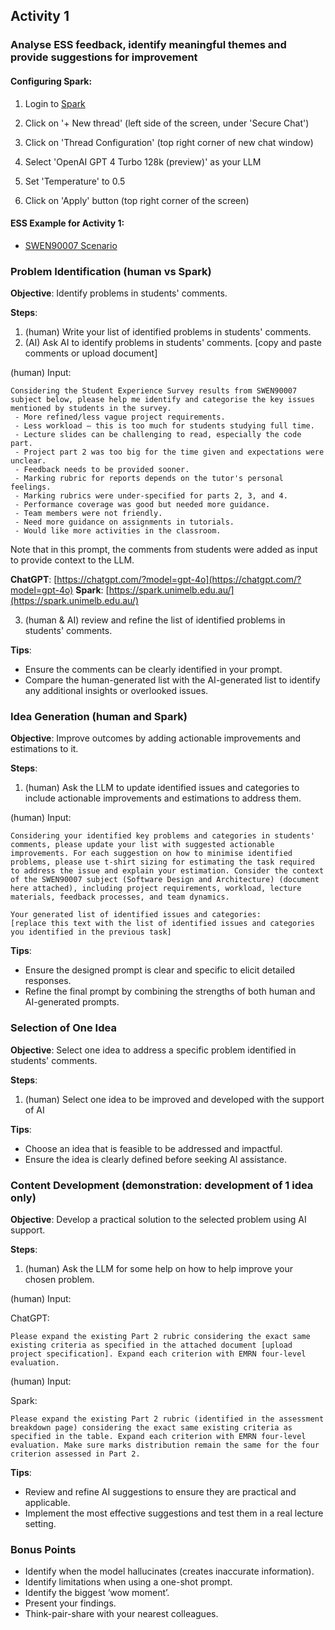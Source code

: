 ## Activity 1 

### Analyse ESS feedback, identify meaningful themes and provide suggestions for improvement

#### Configuring Spark:

1. Login to [Spark](https://spark.unimelb.edu.au/)

2. Click on '+ New thread' (left side of the screen, under 'Secure Chat')

3. Click on 'Thread Configuration' (top right corner of new chat window)

4. Select 'OpenAI GPT 4 Turbo 128k (preview)' as your LLM

5. Set 'Temperature' to 0.5

6. Click on 'Apply' button (top right corner of the screen)

#### ESS Example for Activity 1:

- [SWEN90007 Scenario](scenario.md)

  
### Problem Identification (human vs Spark)

**Objective**: Identify problems in students' comments.

**Steps**:
1. (human) Write your list of identified problems in students' comments.
2. (AI) Ask AI to identify problems in students' comments. [copy and paste comments or upload document]

(human) Input:   

```
Considering the Student Experience Survey results from SWEN90007 subject below, please help me identify and categorise the key issues mentioned by students in the survey.
 - More refined/less vague project requirements.
 - Less workload – this is too much for students studying full time.
 - Lecture slides can be challenging to read, especially the code part.
 - Project part 2 was too big for the time given and expectations were unclear.
 - Feedback needs to be provided sooner.
 - Marking rubric for reports depends on the tutor's personal feelings.
 - Marking rubrics were under-specified for parts 2, 3, and 4.
 - Performance coverage was good but needed more guidance.
 - Team members were not friendly.
 - Need more guidance on assignments in tutorials.
 - Would like more activities in the classroom.
```
  
Note that in this prompt, the comments from students were added as input to provide context to the LLM.

**ChatGPT**: [https://chatgpt.com/?model=gpt-4o](https://chatgpt.com/?model=gpt-4o)
**Spark**: [https://spark.unimelb.edu.au/](https://spark.unimelb.edu.au/)

3. (human & AI) review and refine the list of identified problems in students' comments.

**Tips**:
- Ensure the comments can be clearly identified in your prompt.
- Compare the human-generated list with the AI-generated list to identify any additional insights or overlooked issues.

### Idea Generation (human and Spark)

**Objective**: Improve outcomes by adding actionable improvements and estimations to it.

**Steps**:
1. (human) Ask the LLM to update identified issues and categories to include actionable improvements and estimations to address them.

(human) Input:

```
Considering your identified key problems and categories in students' comments, please update your list with suggested actionable improvements. For each suggestion on how to minimise identified problems, please use t-shirt sizing for estimating the task required to address the issue and explain your estimation. Consider the context of the SWEN90007 subject (Software Design and Architecture) (document here attached), including project requirements, workload, lecture materials, feedback processes, and team dynamics.

Your generated list of identified issues and categories:
[replace this text with the list of identified issues and categories you identified in the previous task]
```

**Tips**:
- Ensure the designed prompt is clear and specific to elicit detailed responses.
- Refine the final prompt by combining the strengths of both human and AI-generated prompts.

### Selection of One Idea 

**Objective**: Select one idea to address a specific problem identified in students' comments.

**Steps**:
1. (human) Select one idea to be improved and developed with the support of AI

**Tips**:
- Choose an idea that is feasible to be addressed and impactful.
- Ensure the idea is clearly defined before seeking AI assistance.

### Content Development (demonstration: development of 1 idea only)

**Objective**: Develop a practical solution to the selected problem using AI support.

**Steps**:
1. (human) Ask the LLM for some help on how to help improve your chosen problem.

(human) Input:

ChatGPT: 

```text
Please expand the existing Part 2 rubric considering the exact same existing criteria as specified in the attached document [upload project specification]. Expand each criterion with EMRN four-level evaluation.
```

(human) Input:

Spark: 

```text
Please expand the existing Part 2 rubric (identified in the assessment breakdown page) considering the exact same existing criteria as specified in the table. Expand each criterion with EMRN four-level evaluation. Make sure marks distribution remain the same for the four criterion assessed in Part 2.
```

**Tips**:
- Review and refine AI suggestions to ensure they are practical and applicable.
- Implement the most effective suggestions and test them in a real lecture setting.

### Bonus Points

- Identify when the model hallucinates (creates inaccurate information).
- Identify limitations when using a one-shot prompt.
- Identify the biggest ‘wow moment’.
- Present your findings.
- Think-pair-share with your nearest colleagues.

